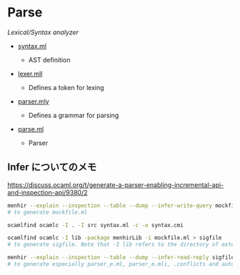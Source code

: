 # Parse

_Lexical/Syntax analyzer_

- [syntax.ml](syntax.ml)

  - AST definition

- [lexer.mll](lexer.mll)

  - Defines a token for lexing

- [parser.mly](parser.mly)

  - Defines a grammar for parsing

- [parse.ml](parse.ml)
  - Parser

## Infer についてのメモ

<https://discuss.ocaml.org/t/generate-a-parser-enabling-incremental-api-and-inspection-api/9380/2>

```bash
menhir --explain --inspection --table --dump --infer-write-query mockfile.ml parser.mly
# to generate mockfile.ml

ocamlfind ocamlc -I . -I src syntax.ml -c -o syntax.cmi

ocamlfind ocamlc -I lib -package menhirLib -i mockfile.ml > sigfile
# to generate sigfile. Note that -I lib refers to the directory of external modules, their .cm[io] files should be ready to use.

menhir --explain --inspection --table --dump --infer-read-reply sigfile parser.mly
# to generate especially parser_e.ml, parser_e.mli, .conflicts and automaton.
```
